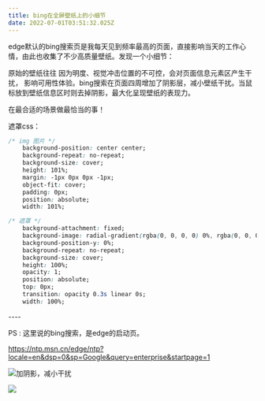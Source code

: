 ```yaml
---
title: bing在全屏壁纸上的小细节
date: 2022-07-01T03:51:32.025Z
---
```

edge默认的bing搜索页是我每天见到频率最高的页面，直接影响当天的工作心情，由此也收集了不少高质量壁纸。发现一个小细节：

原始的壁纸往往 因为明度、视觉冲击位置的不可控，会对页面信息元素区产生干扰，  影响可用性体验。bing搜索在页面四周增加了阴影层，减小壁纸干扰。当鼠标放到壁纸信息区时则去掉阴影，最大化呈现壁纸的表现力。

在最合适的场景做最恰当的事！

遮罩css：

```css
/* img 图片 */ 
    background-position: center center;
    background-repeat: no-repeat;
    background-size: cover;
    height: 101%;
    margin: -1px 0px 0px -1px;
    object-fit: cover;
    padding: 0px;
    position: absolute;
    width: 101%;

/* 遮罩 */
    background-attachment: fixed;
    background-image: radial-gradient(rgba(0, 0, 0, 0) 0%, rgba(0, 0, 0, 0.5) 100%), radial-gradient(rgba(0, 0, 0, 0) 33%, rgba(0, 0, 0, 0.3) 166%);
    background-position-y: 0%;
    background-repeat: no-repeat;
    background-size: cover;
    height: 100%;
    opacity: 1;
    position: absolute;
    top: 0px;
    transition: opacity 0.3s linear 0s;
    width: 100%;
```

\----

PS : 这里说的bing搜索，是edge的启动页。

 <!--StartFragment-->

<https://ntp.msn.cn/edge/ntp?locale=en&dsp=0&sp=Google&query=enterprise&startpage=1>

<!--EndFragment-->

![](images/1.jpg "加阴影，减小干扰")

![](images/2.jpg)